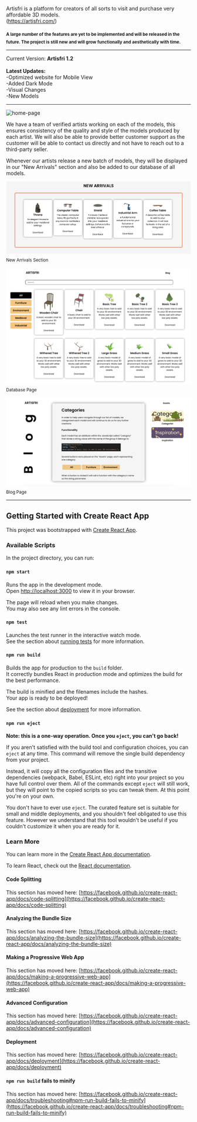 Artisfri is a platform for creators of all sorts to visit and purchase very affordable 3D models.
<br/>(https://artisfri.com/)

<sub>**A large number of the features are yet to be implemented and will be released in the future. The project is still new and will grow functionally and aesthetically with time.**</sub>

____________________________________________  

Current Version: **Artisfri 1.2**
<br/><br/>**Latest Updates:**
<br/>-Optimized website for Mobile View
<br/>-Added Dark Mode
<br/>-Visual Changes
<br/>-New Models
____________________________________________  

<img width="1413" alt="home-page" src="https://user-images.githubusercontent.com/44797747/204152721-2e1661d6-262a-49aa-889a-8707480a4748.png">



We have a team of verified artists working on each of the models, this ensures consistency of the quality and style of the models produced by each artist. We will also be able to provide better customer support as the customer will be able to contact us directly and not have to reach out to a third-party seller.

Whenever our artists release a new batch of models, they will be displayed in our "New Arrivals" section and also be added to our database of all models.


![](read-me-images/new-arrivals.png)
<sub>New Arrivals Section</sub>

![](read-me-images/database.png)
<sub>Database Page</sub>  

![](read-me-images/blog.png)
<sub>Blog Page</sub>  

____________________________________________  

## Getting Started with Create React App

This project was bootstrapped with [Create React App](https://github.com/facebook/create-react-app).

### Available Scripts

In the project directory, you can run:

#### `npm start`

Runs the app in the development mode.\
Open [http://localhost:3000](http://localhost:3000) to view it in your browser.

The page will reload when you make changes.\
You may also see any lint errors in the console.

#### `npm test`

Launches the test runner in the interactive watch mode.\
See the section about [running tests](https://facebook.github.io/create-react-app/docs/running-tests) for more information.

#### `npm run build`

Builds the app for production to the `build` folder.\
It correctly bundles React in production mode and optimizes the build for the best performance.

The build is minified and the filenames include the hashes.\
Your app is ready to be deployed!

See the section about [deployment](https://facebook.github.io/create-react-app/docs/deployment) for more information.

#### `npm run eject`

**Note: this is a one-way operation. Once you `eject`, you can't go back!**

If you aren't satisfied with the build tool and configuration choices, you can `eject` at any time. This command will remove the single build dependency from your project.

Instead, it will copy all the configuration files and the transitive dependencies (webpack, Babel, ESLint, etc) right into your project so you have full control over them. All of the commands except `eject` will still work, but they will point to the copied scripts so you can tweak them. At this point you're on your own.

You don't have to ever use `eject`. The curated feature set is suitable for small and middle deployments, and you shouldn't feel obligated to use this feature. However we understand that this tool wouldn't be useful if you couldn't customize it when you are ready for it.

### Learn More

You can learn more in the [Create React App documentation](https://facebook.github.io/create-react-app/docs/getting-started).

To learn React, check out the [React documentation](https://reactjs.org/).

#### Code Splitting

This section has moved here: [https://facebook.github.io/create-react-app/docs/code-splitting](https://facebook.github.io/create-react-app/docs/code-splitting)

#### Analyzing the Bundle Size

This section has moved here: [https://facebook.github.io/create-react-app/docs/analyzing-the-bundle-size](https://facebook.github.io/create-react-app/docs/analyzing-the-bundle-size)

#### Making a Progressive Web App

This section has moved here: [https://facebook.github.io/create-react-app/docs/making-a-progressive-web-app](https://facebook.github.io/create-react-app/docs/making-a-progressive-web-app)

#### Advanced Configuration

This section has moved here: [https://facebook.github.io/create-react-app/docs/advanced-configuration](https://facebook.github.io/create-react-app/docs/advanced-configuration)

#### Deployment

This section has moved here: [https://facebook.github.io/create-react-app/docs/deployment](https://facebook.github.io/create-react-app/docs/deployment)

#### `npm run build` fails to minify

This section has moved here: [https://facebook.github.io/create-react-app/docs/troubleshooting#npm-run-build-fails-to-minify](https://facebook.github.io/create-react-app/docs/troubleshooting#npm-run-build-fails-to-minify)
